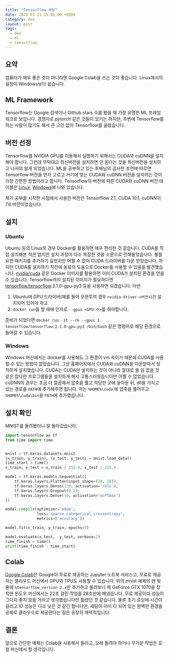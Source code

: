 ```yaml
---
title: "Tensorflow 세팅"
date: 2020-03-21 15:01:00 +0900
category: dev
layout: post
tags:
  - dev
  - ml
  - tensorflow
---
```


## 요약

컴퓨터가 매우 좋은 것이 아니라면 Google Colab을 쓰는 것이 좋습니다.
Linux에서의 설정이 Windows보다 쉽습니다.

## ML Framework

Tensorflow는 Google 검색이나 Github stars 수를 봤을 때 가장 유명한 ML 프레임워크로 보입니다.
경쟁자로 pytorch 같은 것들이 있기는 하지만, 주변에 Tensorflow를 하는 사람이 많기도 해서 큰 고민 없이 Tensorflow를 골랐습니다.

## 버전 선정

Tensorflow를 NVIDIA GPU를 이용해서 실행하기 위해서는 CUDA와 cuDNN을 설치해야 합니다.
그런데 무턱대고 최신버전을 설치하면 안 된다는 것을 최신버전을 설치하고 나서야 알게 되었습니다.
ML을 공부하고 있는 후배님의 감사한 조언에 따르면 Tensorflow 버전을 먼저 고르고 거기에 맞는 CUDA와 cuDNN 버전을 설치하는 것이 가장 간편한 방법이라고 합니다.
Tensorflow의 버전에 따른 CUDA와 cuDNN 버전 테이블은 [Linux](https://www.tensorflow.org/install/source#linux), [Windows](https://www.tensorflow.org/install/source_windows#gpu)에 나와 있습니다.

제가 공부를 시작한 시점에서 사용한 버전은 Tensorflow 2.1, CUDA 10.1, cuDNN이 7.6 버전이었습니다.

## 설치

### Ubuntu

Ubuntu 등의 Linux의 경우 Docker를 활용하면 매우 편리한 것 같습니다.
CUDA를 직접 설치해본 적은 없지만 설치 과정이 다소 복잡한 것을 소문으로 전해들었습니다.
불필요한 패키지를 추가하기 싫었지만 어쩔 수 없이 CUDA 드라이버를 다운 받았습니다.
하지만 CUDA를 설치하기 직전에 동료의 도움으로 Docker를 사용할 수 있음을 발견했습니다.
[nvidia/cuda](https://hub.docker.com/r/nvidia/cuda) 같은 Docker 이미지를 활용하면 이미 CUDA가 설치된 환경을 얻을 수 있습니다.
Tensorflow까지 설치된 이미지가 필요하다면 [tensorflow/tensorflow](https://hub.docker.com/r/tensorflow/tensorflow):2.1.0-gpu-py3 등을 사용하면 되겠습니다.
다만

1. Ubuntu에 GPU 드라이버(예를 들어 우분투의 경우 `nvidia-driver-<버전>`)가 설치되어 있어야 하고
2. `docker run`을 할 때에 인자로 `--gpus <GPU 수>`를 줘야합니다.

준비가 되었다면 `docker run -it --rm --gpus 1 tensorflow/tensorflow:2.1.0-gpu-py3 /bin/bash` 같은 명령어로 해당 환경으로 들어갈 수 있습니다.

### Windows

Windows 머신에서는 docker를 사용해도 그 환경이 vm 속이기 때문에 CUDA를 사용할 수 있는 방법이 없었습니다.
그냥 홈페이지에서 CUDA와 cuDNN을 다운받아서 정직하게 설치했습니다.
CUDA는 CUDA만 설치하는 것이 아니라 절대로 쓸 일 없을 것 같은 잡다한 프로그램들을 설치하게 해서 고통스러웠습니다만 어쩔 수 없었습니다.
cuDNN의 경우는 조금 더 깔끔해서 압축을 풀고 적당한 곳에 놓아둔 뒤, dll을 가지고 있는 경로를 `PATH`에 추가해주면 됩니다.
저는 `%HOME%\cuda` 에 압축을 풀어두고 `%HOME%\cuda\bin`을 `PATH`에 추가했습니다.

## 설치 확인

MNIST를 돌려봤더니 잘 돌아갔습니다.

```python
import tensorflow as tf
from time import time


mnist = tf.keras.datasets.mnist
(x_train, y_train), (x_test, y_test) = mnist.load_data()
time_start = time()
x_train, x_test = x_train / 255.0, x_test / 255.0

model = tf.keras.models.Sequential([
    tf.keras.layers.Flatten(input_shape=(28, 28)),
    tf.keras.layers.Dense(128, activation='relu'),
    tf.keras.layers.Dropout(0.2),
    tf.keras.layers.Dense(10, activation='softmax')
])

model.compile(optimizer='adam',
              loss='sparse_categorical_crossentropy',
              metrics=['accuracy'])

model.fit(x_train, y_train, epochs=5)

model.evaluate(x_test,  y_test, verbose=2)
time_finish = time()
print(time_finish - time_start)
```

## Colab

[Google Colab](https://colab.research.google.com/)은 Google이 무료로 제공하는 Jupyter 노트북 서비스고,
무료로 제공하는 클라우드 머신에서 GPU와 TPU도 사용할 수 있습니다.
위의 mnist 예제의 맨 윗 줄에 `%tensorflow_version 2.x`만 추가하고 돌려보니
제 GeForce GTX 1070을 장착한 윈도우 머신에서는 22초 걸린 작업을 28초만에 해냈습니다.
무료 제공이라 성능이 그다지 좋지 않을 거라고 생각했습니다만 틀렸던 것 같습니다.
물론 초기 로딩에 시간이 걸리고 IO 성능은 다소 낮은 것 같긴 합니다만,
세팅이 이미 다 되어 있는 완벽한 환경을 공짜로 클라우드로 제공한다는 점은 굉장히 매력적입니다.

## 결론

앞으로 간단한 예제는 Colab을 사용해서 돌리고, 오래 돌려야 하거나 무거운 작업은 로컬 머신에서 할 생각입니다.
